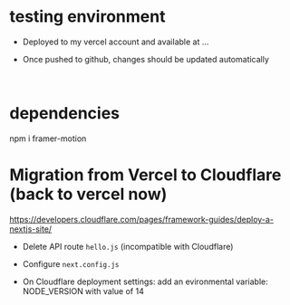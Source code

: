 # testing environment

- Deployed to my vercel account and available at ...

- Once pushed to github, changes should be updated automatically

<br>

# dependencies
 
npm i framer-motion

# Migration from Vercel to Cloudflare (back to vercel now)

https://developers.cloudflare.com/pages/framework-guides/deploy-a-nextjs-site/

- Delete API route `hello.js` (incompatible with Cloudflare)

- Configure `next.config.js`

- On Cloudflare deployment settings: add an evironmental variable: NODE_VERSION with value of 14